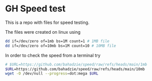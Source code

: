 # GH Speed test

This is a repo with files for speed testing.

The files were created on linux using

```sh
dd if=/dev/zero of=1mb bs=1M count=1 # 1MB file
dd if=/dev/zero of=10mb bs=1M count=10 # 10MB file
```

In order to check the speed from a terminal try

```sh
# $URL=https://github.com/bahadzie/speed/raw/refs/heads/main/1mb
$URL=https://github.com/bahadzie/speed/raw/refs/heads/main/10mb
wget -O /dev/null --progress=dot:mega $URL
```
